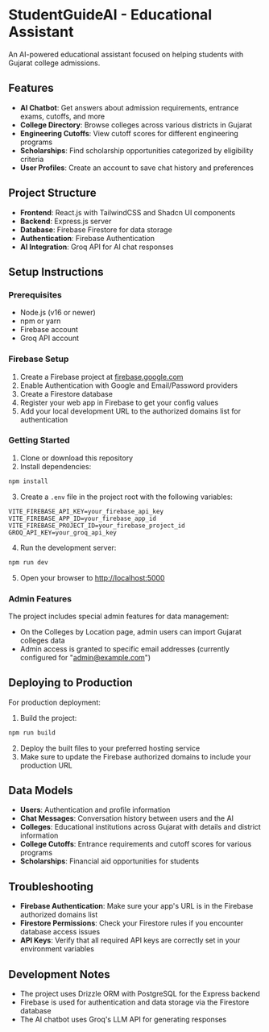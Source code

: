 # StudentGuideAI - Educational Assistant

An AI-powered educational assistant focused on helping students with Gujarat college admissions.

## Features

- **AI Chatbot**: Get answers about admission requirements, entrance exams, cutoffs, and more
- **College Directory**: Browse colleges across various districts in Gujarat
- **Engineering Cutoffs**: View cutoff scores for different engineering programs
- **Scholarships**: Find scholarship opportunities categorized by eligibility criteria
- **User Profiles**: Create an account to save chat history and preferences

## Project Structure

- **Frontend**: React.js with TailwindCSS and Shadcn UI components
- **Backend**: Express.js server
- **Database**: Firebase Firestore for data storage
- **Authentication**: Firebase Authentication
- **AI Integration**: Groq API for AI chat responses

## Setup Instructions

### Prerequisites

- Node.js (v16 or newer)
- npm or yarn
- Firebase account
- Groq API account

### Firebase Setup

1. Create a Firebase project at [firebase.google.com](https://console.firebase.google.com/)
2. Enable Authentication with Google and Email/Password providers
3. Create a Firestore database
4. Register your web app in Firebase to get your config values
5. Add your local development URL to the authorized domains list for authentication

### Getting Started

1. Clone or download this repository
2. Install dependencies:
```bash
npm install
```

3. Create a `.env` file in the project root with the following variables:
```
VITE_FIREBASE_API_KEY=your_firebase_api_key
VITE_FIREBASE_APP_ID=your_firebase_app_id
VITE_FIREBASE_PROJECT_ID=your_firebase_project_id
GROQ_API_KEY=your_groq_api_key
```

4. Run the development server:
```bash
npm run dev
```

5. Open your browser to [http://localhost:5000](http://localhost:5000)

### Admin Features

The project includes special admin features for data management:
- On the Colleges by Location page, admin users can import Gujarat colleges data
- Admin access is granted to specific email addresses (currently configured for "admin@example.com")

## Deploying to Production

For production deployment:
1. Build the project:
```bash
npm run build
```

2. Deploy the built files to your preferred hosting service
3. Make sure to update the Firebase authorized domains to include your production URL

## Data Models

- **Users**: Authentication and profile information
- **Chat Messages**: Conversation history between users and the AI
- **Colleges**: Educational institutions across Gujarat with details and district information
- **College Cutoffs**: Entrance requirements and cutoff scores for various programs
- **Scholarships**: Financial aid opportunities for students

## Troubleshooting

- **Firebase Authentication**: Make sure your app's URL is in the Firebase authorized domains list
- **Firestore Permissions**: Check your Firestore rules if you encounter database access issues
- **API Keys**: Verify that all required API keys are correctly set in your environment variables

## Development Notes

- The project uses Drizzle ORM with PostgreSQL for the Express backend
- Firebase is used for authentication and data storage via the Firestore database
- The AI chatbot uses Groq's LLM API for generating responses
